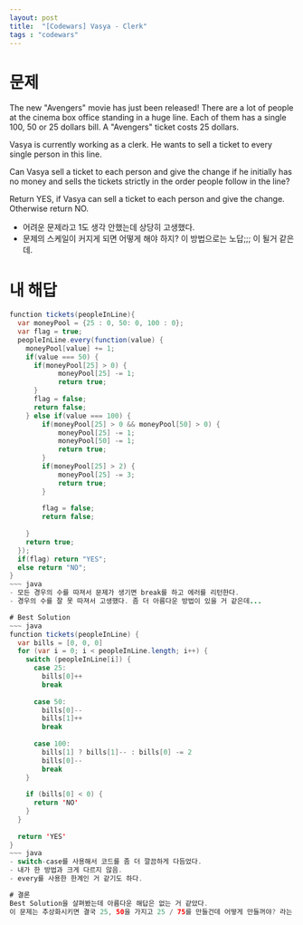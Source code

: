 ```yaml
---
layout: post
title:  "[Codewars] Vasya - Clerk"
tags : "codewars"
---
```


# 문제
The new "Avengers" movie has just been released! There are a lot of people at the cinema box office standing in a huge line. Each of them has a single 100, 50 or 25 dollars bill. A "Avengers" ticket costs 25 dollars.

Vasya is currently working as a clerk. He wants to sell a ticket to every single person in this line.

Can Vasya sell a ticket to each person and give the change if he initially has no money and sells the tickets strictly in the order people follow in the line?

Return YES, if Vasya can sell a ticket to each person and give the change. Otherwise return NO.

- 어려운 문제라고 1도 생각 안했는데 상당히 고생했다.
- 문제의 스케일이 커지게 되면 어떻게 해야 하지? 이 방법으로는 노답;;; 이 될거 같은데.


# 내 해답
~~~ java
function tickets(peopleInLine){
  var moneyPool = {25 : 0, 50: 0, 100 : 0};
  var flag = true;
  peopleInLine.every(function(value) {
    moneyPool[value] += 1;
    if(value === 50) {
      if(moneyPool[25] > 0) {
            moneyPool[25] -= 1;
            return true;
      }
      flag = false;
      return false;
    } else if(value === 100) {
        if(moneyPool[25] > 0 && moneyPool[50] > 0) {
            moneyPool[25] -= 1;
            moneyPool[50] -= 1;
            return true;
        }
        if(moneyPool[25] > 2) {
            moneyPool[25] -= 3;
            return true;
        }
        
        flag = false;
        return false;
      
    }
    return true;
  });
  if(flag) return "YES";
  else return "NO";
}
~~~ java
- 모든 경우의 수를 따져서 문제가 생기면 break를 하고 에러를 리턴한다.
- 경우의 수를 잘 못 따져서 고생했다. 좀 더 아름다운 방법이 있을 거 같은데...

# Best Solution
~~~ java
function tickets(peopleInLine) {
  var bills = [0, 0, 0]
  for (var i = 0; i < peopleInLine.length; i++) {
    switch (peopleInLine[i]) {
      case 25:
        bills[0]++
        break
        
      case 50:
        bills[0]--
        bills[1]++
        break
        
      case 100:
        bills[1] ? bills[1]-- : bills[0] -= 2
        bills[0]--
        break
    }
    
    if (bills[0] < 0) {
      return 'NO'
    }
  }
  
  return 'YES'
}
~~~ java
- switch-case를 사용해서 코드를 좀 더 깔끔하게 다듬었다.
- 내가 한 방법과 크게 다르지 않음.
- every를 사용한 한계인 거 같기도 하다.

# 결론
Best Solution을 살펴봤는데 아름다운 해답은 없는 거 같았다.
이 문제는 추상화시키면 결국 25, 50을 가지고 25 / 75를 만들건데 어떻게 만들꺼야? 라는 문제랑 일맥상통한 건데...어떻게 할 수 있을지 고민해봐야겠다.